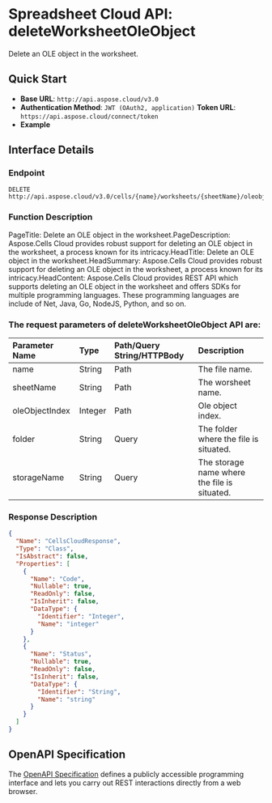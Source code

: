 # **Spreadsheet Cloud API: deleteWorksheetOleObject**

Delete an OLE object in the worksheet. 


## **Quick Start**

- **Base URL**: `http://api.aspose.cloud/v3.0`
- **Authentication Method**: `JWT (OAuth2, application)`  **Token URL**: `https://api.aspose.cloud/connect/token`
- **Example** 

## **Interface Details**

### **Endpoint** 

```
DELETE http://api.aspose.cloud/v3.0/cells/{name}/worksheets/{sheetName}/oleobjects/{oleObjectIndex}
```
### **Function Description**
PageTitle: Delete an OLE object in the worksheet.PageDescription: Aspose.Cells Cloud provides robust support for deleting an OLE object in the worksheet, a process known for its intricacy.HeadTitle: Delete an OLE object in the worksheet.HeadSummary: Aspose.Cells Cloud provides robust support for deleting an OLE object in the worksheet, a process known for its intricacy.HeadContent: Aspose.Cells Cloud provides REST API which supports deleting an OLE object in the worksheet and offers SDKs for multiple programming languages. These programming languages are include of Net, Java, Go, NodeJS, Python, and so on.

### The request parameters of **deleteWorksheetOleObject** API are: 

| Parameter Name | Type | Path/Query String/HTTPBody | Description | 
| :- | :- | :- |:- | 
|name|String|Path|The file name.|
|sheetName|String|Path|The worsheet name.|
|oleObjectIndex|Integer|Path|Ole object index.|
|folder|String|Query|The folder where the file is situated.|
|storageName|String|Query|The storage name where the file is situated.|

### **Response Description**
```json
{
  "Name": "CellsCloudResponse",
  "Type": "Class",
  "IsAbstract": false,
  "Properties": [
    {
      "Name": "Code",
      "Nullable": true,
      "ReadOnly": false,
      "IsInherit": false,
      "DataType": {
        "Identifier": "Integer",
        "Name": "integer"
      }
    },
    {
      "Name": "Status",
      "Nullable": true,
      "ReadOnly": false,
      "IsInherit": false,
      "DataType": {
        "Identifier": "String",
        "Name": "string"
      }
    }
  ]
}
```


## OpenAPI Specification

The [OpenAPI Specification](https://reference.aspose.cloud/cells/#/OleObjectsController/DeleteWorksheetOleObject) defines a publicly accessible programming interface and lets you carry out REST interactions directly from a web browser.


